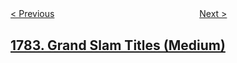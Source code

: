<!--|This file generated by command(leetcode description); DO NOT EDIT.    |-->
<!--+----------------------------------------------------------------------+-->
<!--|@author    openset <openset.wang@gmail.com>                           |-->
<!--|@link      https://github.com/openset                                 |-->
<!--|@home      https://github.com/openset/leetcode                        |-->
<!--+----------------------------------------------------------------------+-->

[< Previous](../count-pairs-of-nodes "Count Pairs Of Nodes")
　　　　　　　　　　　　　　　　
[Next >](../check-if-binary-string-has-at-most-one-segment-of-ones "Check if Binary String Has at Most One Segment of Ones")

## [1783. Grand Slam Titles (Medium)](https://leetcode.com/problems/grand-slam-titles "")


